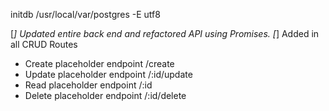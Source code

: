 initdb /usr/local/var/postgres -E utf8



[*] Updated entire back end and refactored API using Promises.
[*] Added in all CRUD Routes
 * Create placeholder endpoint /create 
 * Update placeholder endpoint /:id/update 
 * Read placeholder endpoint /:id 
 * Delete placeholder endpoint /:id/delete